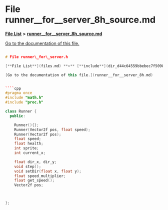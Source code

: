 
# File runner\_\_for\_\_server\_8h\_source.md

[**File List**](files.md) **>** [**runner\_\_for\_\_server\_8h\_source.md**](runner____for____server__8h__source_8md.md)

[Go to the documentation of this file.](runner____for____server__8h__source_8md.md) 


````cpp

# File runner\_for\_server.h

[**File List**](files.md) **>** [**include**](dir_d44c64559bbebec7f509842c48db8b23.md) **>** [**runner\_for\_server.h**](runner__for__server_8h.md)

[Go to the documentation of this file.](runner__for__server_8h.md) 


````cpp
#pragma once
#include "math.h"
#include "proc.h"

class Runner {
  public:

    Runner(){};
    Runner(Vector2f pos, float speed);
    Runner(Vector2f pos);
    float speed;
    float health;
    int sprite;
    int current_x;

    float dir_x, dir_y;
    void step();
    void setDir(float x, float y);
    float speed_multiplier;
    float get_speed();
    Vector2f pos;



};
````

````

